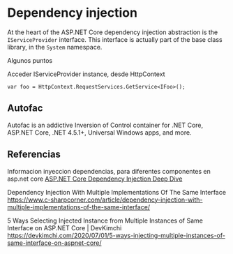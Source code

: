 
# Dependency injection

At the heart of the ASP.NET Core dependency injection abstraction is the `IServiceProvider` interface. This interface is actually part of the base class library, in the `System` namespace.


Algunos puntos

Acceder IServiceProvider instance, desde HttpContext 

```
var foo = HttpContext.RequestServices.GetService<IFoo>();
```



## Autofac

Autofac is an addictive Inversion of Control container for .NET Core, ASP.NET Core, .NET 4.5.1+, Universal Windows apps, and more. 

 

## Referencias

Informacion inyeccion dependencias, para diferentes componentes en asp.net core
[ASP.NET Core Dependency Injection Deep Dive](https://joonasw.net/view/aspnet-core-di-deep-dive)
 
 
Dependency Injection With Multiple Implementations Of The Same Interface
https://www.c-sharpcorner.com/article/dependency-injection-with-multiple-implementations-of-the-same-interface/


5 Ways Selecting Injected Instance from Multiple Instances of Same Interface on ASP.NET Core  | DevKimchi
https://devkimchi.com/2020/07/01/5-ways-injecting-multiple-instances-of-same-interface-on-aspnet-core/
